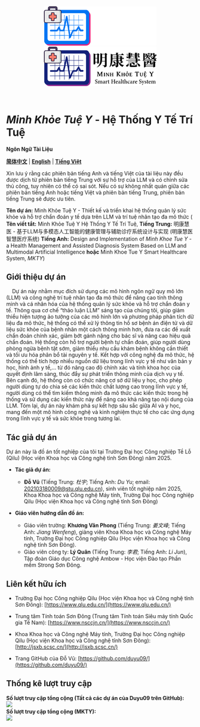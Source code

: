 <p align="center">
  <br>
  <img src="./image/mkty_cn_dark.svg#gh-dark-mode-only" style="width:60%;">
  <img src="./image/mkty_cn_light.svg#gh-light-mode-only" style="width:60%;">
</p>
<br>

# _Minh Khỏe Tuệ Y_ - Hệ Thống Y Tế Trí Tuệ

**Ngôn Ngữ Tài Liệu**

[**简体中文**](./README.md) | [**English**](./README_EN.md) | [**Tiếng Việt**](./README_VN.md)

Xin lưu ý rằng các phiên bản tiếng Anh và tiếng Việt của tài liệu này đều được dịch từ phiên bản tiếng Trung với sự hỗ trợ của LLM và có chỉnh sửa thủ công, tuy nhiên có thể có sai sót. Nếu có sự không nhất quán giữa các phiên bản tiếng Anh hoặc tiếng Việt và phiên bản tiếng Trung, phiên bản tiếng Trung sẽ được ưu tiên.

**Tên dự án:** Minh Khỏe Tuệ Y - Thiết kế và triển khai hệ thống quản lý sức khỏe và hỗ trợ chẩn đoán y tế dựa trên LLM và trí tuệ nhân tạo đa mô thức ( **Tên viết tắt:** Minh Khỏe Tuệ Y Hệ Thống Y Tế Trí Tuệ, **Tiếng Trung:** 明康慧医 - 基于LLM与多模态人工智能的健康管理与辅助诊疗系统设计与实现 (明康慧医智慧医疗系统) **Tiếng Anh:** Design and Implementation of *Minh Khoe Tue Y* - a Health Management and Assisted Diagnosis System Based on LLM and Multimodal Artificial Intelligence **hoặc** Minh Khoe Tue Y Smart Healthcare System, _MKTY_)

## Giới thiệu dự án

&nbsp;&nbsp;&nbsp;&nbsp;Dự án này nhằm mục đích sử dụng các mô hình ngôn ngữ quy mô lớn (LLM) và công nghệ trí tuệ nhân tạo đa mô thức để nâng cao tính thông minh và cá nhân hóa của hệ thống quản lý sức khỏe và hỗ trợ chẩn đoán y tế. Thông qua cơ chế “thảo luận LLM” sáng tạo của chúng tôi, giúp giảm thiểu hiện tượng ảo tưởng của các mô hình lớn và phương pháp phân tích dữ liệu đa mô thức, hệ thống có thể xử lý thông tin hồ sơ bệnh án điện tử và dữ liệu sức khỏe của bệnh nhân một cách thông minh hơn, đưa ra các đề xuất chẩn đoán chính xác, giảm bớt gánh nặng cho bác sĩ và nâng cao hiệu quả chẩn đoán. Hệ thống còn hỗ trợ người bệnh tự chẩn đoán, giúp người dùng phòng ngừa bệnh tật sớm, giảm thiểu nhu cầu khám bệnh không cần thiết và tối ưu hóa phân bổ tài nguyên y tế. Kết hợp với công nghệ đa mô thức, hệ thống có thể tích hợp nhiều nguồn dữ liệu trong lĩnh vực y tế như văn bản y học, hình ảnh y tế,... từ đó nâng cao độ chính xác và tính khoa học của quyết định lâm sàng, thúc đẩy sự phát triển thông minh của dịch vụ y tế. Bên cạnh đó, hệ thống còn có chức năng cơ sở dữ liệu y học, cho phép người dùng tự do chia sẻ các kiến thức chất lượng cao trong lĩnh vực y tế, người dùng có thể tìm kiếm thông minh đa mô thức các kiến thức trong hệ thống và sử dụng các kiến thức này để nâng cao khả năng tạo nội dung của LLM. Tóm lại, dự án này khám phá sự kết hợp sâu sắc giữa AI và y học, mang đến một mô hình công nghệ và kinh nghiệm thực tế cho các ứng dụng trong lĩnh vực y tế và sức khỏe trong tương lai.  

## Tác giả dự án

Dự án này là đồ án tốt nghiệp của tôi tại Trường Đại học Công nghiệp Tề Lỗ (Qilu) (Học viện Khoa học và Công nghệ tỉnh Sơn Đông) năm 2025.

- **Tác giả dự án:**
  - **Đỗ Vũ** (Tiếng Trung: _杜宇_; Tiếng Anh: _Du Yu_; email: <202103180009@stu.qlu.edu.cn>), sinh viên tốt nghiệp năm 2025, Khoa Khoa học và Công nghệ Máy tính, Trường Đại học Công nghiệp Qilu (Học viện Khoa học và Công nghệ tỉnh Sơn Đông)

- **Giáo viên hướng dẫn đồ án:**
  - Giáo viên trường: **Khương Văn Phong** (Tiếng Trung: _姜文峰_; Tiếng Anh: _Jiang Wenfeng_), giảng viên Khoa Khoa học và Công nghệ Máy tính, Trường Đại học Công nghiệp Qilu (Học viện Khoa học và Công nghệ tỉnh Sơn Đông).
  - Giáo viên công ty: **Lý Quân** (Tiếng Trung: _李君_; Tiếng Anh: _Li Jun_), Tập đoàn Giáo dục Công nghệ Ambow - Học viện Đào tạo Phần mềm Strong Sơn Đông.

## Liên kết hữu ích

- Trường Đại học Công nghiệp Qilu (Học viện Khoa học và Công nghệ tỉnh Sơn Đông): [https://www.qlu.edu.cn/](https://www.qlu.edu.cn/)
  
- Trung tâm Tính toán Sơn Đông (Trung tâm Tính toán Siêu máy tính Quốc gia Tế Nam): [https://www.nsccjn.cn/](https://www.nsccjn.cn/)

- Khoa Khoa học và Công nghệ Máy tính, Trường Đại học Công nghiệp Qilu (Học viện Khoa học và Công nghệ tỉnh Sơn Đông): [http://jsxb.scsc.cn/](http://jsxb.scsc.cn/)

- Trang GitHub của Đỗ Vũ: [https://github.com/duyu09/](https://github.com/duyu09/)

## Thống kê lượt truy cập

<div><b>Số lượt truy cập tổng cộng (Tất cả các dự án của Duyu09 trên GitHub): </b><br><img src="https://profile-counter.glitch.me/duyu09/count.svg" /></div> 

<div><b>Số lượt truy cập tổng cộng (MKTY): </b>
<br><img src="https://profile-counter.glitch.me/duyu09-MKTY-SYSTEM/count.svg" /></div> 
